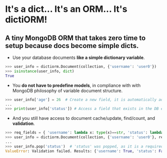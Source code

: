 It's a dict... It's an ORM... It's dictiORM!
==============================================

A tiny MongoDB ORM that takes zero time to setup because docs become simple dicts.
----------------------------------------------------------------------------------

- Use your database documents **like a simple dictionary variable**.
```python
>>> user_info = dictiorm.Document(collection, {'username': 'user0'})
>>> isinstance(user_info, dict)
True
```

- You **do not have to predefine models**, in compliance with with MongoDB philosophy of variable document structure.
```python
>>> user_info['age'] = 26  # Create a new field, it is automatically added to the DB
...
>>> print(user_info['status']) # Access a field that exists in the DB even if you dit not explicitly declare it
```

- And you still have access to document cache/update, find/count, and **validation**.
```python
>>> req_fields = { 'username': lambda x: type(x)==str, 'status': lambda x: type(x)==str }
>>> user_info = dictiorm.Document(collection, {'username': 'user0'}, required_fields=req_fields)
...
>>> user_info.pop('status')  # 'status' was popped, as it is a required field, it will fail validation
ValueError: Validation failed. Results: {'username': True, 'status': False}
```
